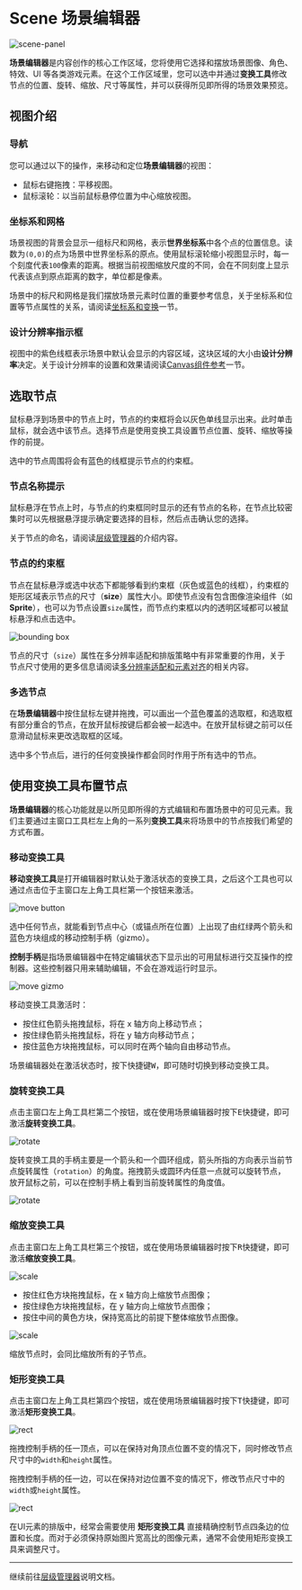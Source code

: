 # Scene 场景编辑器

![scene-panel](../index/scene.png)

**场景编辑器**是内容创作的核心工作区域，您将使用它选择和摆放场景图像、角色、特效、UI 等各类游戏元素。在这个工作区域里，您可以选中并通过**变换工具**修改节点的位置、旋转、缩放、尺寸等属性，并可以获得所见即所得的场景效果预览。

## 视图介绍

### 导航

您可以通过以下的操作，来移动和定位**场景编辑器**的视图：

- <kbd>鼠标右键拖拽</kbd>：平移视图。
- <kbd>鼠标滚轮</kbd>：以当前鼠标悬停位置为中心缩放视图。

### 坐标系和网格

场景视图的背景会显示一组标尺和网格，表示**世界坐标系**中各个点的位置信息。读数为`(0,0)`的点为场景中世界坐标系的原点。使用鼠标滚轮缩小视图显示时，每一个刻度代表`100`像素的距离。根据当前视图缩放尺度的不同，会在不同刻度上显示代表该点到原点距离的数字，单位都是像素。

场景中的标尺和网格是我们摆放场景元素时位置的重要参考信息，关于坐标系和位置等节点属性的关系，请阅读[坐标系和变换](../../content-workflow/transform.md)一节。

### 设计分辨率指示框

视图中的紫色线框表示场景中默认会显示的内容区域，这块区域的大小由**设计分辨率**决定。关于设计分辨率的设置和效果请阅读[Canvas组件参考](../../components/canvas.md)一节。

## 选取节点

鼠标悬浮到场景中的节点上时，节点的约束框将会以灰色单线显示出来。此时单击鼠标，就会选中该节点。选择节点是使用变换工具设置节点位置、旋转、缩放等操作的前提。

选中的节点周围将会有蓝色的线框提示节点的约束框。

### 节点名称提示

鼠标悬浮在节点上时，与节点的约束框同时显示的还有节点的名称，在节点比较密集时可以先根据悬浮提示确定要选择的目标，然后点击确认您的选择。

关于节点的命名，请阅读[层级管理器](node-tree.md)的介绍内容。

### 节点的约束框

节点在鼠标悬浮或选中状态下都能够看到约束框（灰色或蓝色的线框），约束框的矩形区域表示节点的尺寸（**size**）属性大小。即使节点没有包含图像渲染组件（如**Sprite**），也可以为节点设置`size`属性，而节点约束框以内的透明区域都可以被鼠标悬浮和点击选中。

![bounding box](scene/boundingbox.png)

节点的尺寸（`size`）属性在多分辨率适配和排版策略中有非常重要的作用，关于节点尺寸使用的更多信息请阅读[多分辨率适配和元素对齐](../../ui/multi-resolution-align.md)的相关内容。

### 多选节点

在**场景编辑器**中按住鼠标左键并拖拽，可以画出一个蓝色覆盖的选取框，和选取框有部分重合的节点，在放开鼠标按键后都会被一起选中。在放开鼠标键之前可以任意滑动鼠标来更改选取框的区域。

选中多个节点后，进行的任何变换操作都会同时作用于所有选中的节点。


## 使用变换工具布置节点

**场景编辑器**的核心功能就是以所见即所得的方式编辑和布置场景中的可见元素。我们主要通过主窗口工具栏左上角的一系列**变换工具**来将场景中的节点按我们希望的方式布置。

### 移动变换工具

**移动变换工具**是打开编辑器时默认处于激活状态的变换工具，之后这个工具也可以通过点击位于主窗口左上角工具栏第一个按钮来激活。

![move button](scene/move_button.png)

选中任何节点，就能看到节点中心（或锚点所在位置）上出现了由红绿两个箭头和蓝色方块组成的移动控制手柄（gizmo）。

**控制手柄**是指场景编辑器中在特定编辑状态下显示出的可用鼠标进行交互操作的控制器。这些控制器只用来辅助编辑，不会在游戏运行时显示。

![move gizmo](scene/move_gizmo.png)

移动变换工具激活时：

- 按住红色箭头拖拽鼠标，将在 x 轴方向上移动节点；
- 按住绿色箭头拖拽鼠标，将在 y 轴方向移动节点；
- 按住蓝色方块拖拽鼠标，可以同时在两个轴向自由移动节点。

场景编辑器处在激活状态时，按下快捷键<kbd>W</kbd>，即可随时切换到移动变换工具。

### 旋转变换工具

点击主窗口左上角工具栏第二个按钮，或在使用场景编辑器时按下<kbd>E</kbd>快捷键，即可激活**旋转变换工具**。

![rotate](scene/rotate_button.png)

旋转变换工具的手柄主要是一个箭头和一个圆环组成，箭头所指的方向表示当前节点旋转属性（`rotation`）的角度。拖拽箭头或圆环内任意一点就可以旋转节点，放开鼠标之前，可以在控制手柄上看到当前旋转属性的角度值。

![rotate](scene/rotate_gizmo.png)

### 缩放变换工具

点击主窗口左上角工具栏第三个按钮，或在使用场景编辑器时按下<kbd>R</kbd>快捷键，即可激活**缩放变换工具**。

![scale](scene/scale_button.png)

- 按住红色方块拖拽鼠标，在 x 轴方向上缩放节点图像；
- 按住绿色方块拖拽鼠标，在 y 轴方向上缩放节点图像；
- 按住中间的黄色方块，保持宽高比的前提下整体缩放节点图像。

![scale](scene/scale_gizmo.png)

缩放节点时，会同比缩放所有的子节点。

### 矩形变换工具

点击主窗口左上角工具栏第四个按钮，或在使用场景编辑器时按下<kbd>T</kbd>快捷键，即可激活**矩形变换工具**。

![rect](scene/rect_button.png)

拖拽控制手柄的任一顶点，可以在保持对角顶点位置不变的情况下，同时修改节点尺寸中的`width`和`height`属性。

拖拽控制手柄的任一边，可以在保持对边位置不变的情况下，修改节点尺寸中的`width`或`height`属性。

![rect](scene/rect_gizmo.png)

在UI元素的排版中，经常会需要使用 **矩形变换工具** 直接精确控制节点四条边的位置和长度。而对于必须保持原始图片宽高比的图像元素，通常不会使用矩形变换工具来调整尺寸。

---

继续前往[层级管理器](node-tree.md)说明文档。
